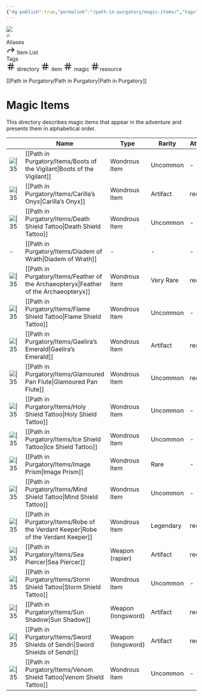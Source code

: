 ```yaml
---
{"dg-publish":true,"permalink":"/path-in-purgatory/magic-items/","tags":["directory","item","magic","resource"]}
---
```


<div class="wiki-header">
	<div class="banner-wrapper">
		<div class="banner">
			<img class="banner-image full-width" src="http://corproject.com/wp-content/uploads/2017/10/Purgatory-770x439_c.jpg" style="object-position: 50% 50%">
		</div>
		<div class="banner-icon">
			<div class="icon-box">🔥</div>
		</div>
	</div>
	<div class="frontmatter-container">
		<div class="frontmatter-section mod-aliases">
			<span class="frontmatter-section-label">Aliases</span>
			<div class="frontmatter-section-data frontmatter-section-aliases">
				<span class="frontmatter-alias">
					<span class="frontmatter-alias-icon"> <svg xmlns="http://www.w3.org/2000svg" width="24" height="24" viewBox="0 0 24 24" fill="none" stroke="currentColor" stroke-width="2" stroke-linecap="round" stroke-linejoin="round" class="svg-icon lucide-forward"><polyline points="15 17 20 12 15 7"></polyline><path d="M4 18v-2a4 4 0 0 1 4-4h12"></path></svg></span>
					Item List</span>
			</div>
		</div>
		<div class="frontmatter-section mod-tags">
			<span class="frontmatter-section-label">Tags</span>
			<div class="frontmatter-section-data frontmatter-section-tags">
			<a class="tag"onclick="toggleTagSearch(this)">
					<span class="frontmatter-tag-icon"><svg xmlns="http://www.w3.org/2000/svg" width="24" height="24" viewBox="0 0 24 24" fill="none" stroke="currentColor" stroke-width="2" stroke-linecap="round" stroke-linejoin="round" class="svg-icon lucide-hash"><line x1="4" y1="9" x2="20" y2="9"></line><line x1="4" y1="15" x2="20" y2="15"></line><line x1="10" y1="3" x2="8" y2="21"></line><line x1="16" y1="3" x2="14" y2="21"></line></svg></span>
					directory</a>
				<a class="tag"onclick="toggleTagSearch(this)">
					<span class="frontmatter-tag-icon"><svg xmlns="http://www.w3.org/2000/svg" width="24" height="24" viewBox="0 0 24 24" fill="none" stroke="currentColor" stroke-width="2" stroke-linecap="round" stroke-linejoin="round" class="svg-icon lucide-hash"><line x1="4" y1="9" x2="20" y2="9"></line><line x1="4" y1="15" x2="20" y2="15"></line><line x1="10" y1="3" x2="8" y2="21"></line><line x1="16" y1="3" x2="14" y2="21"></line></svg></span>
					item</a>
				<a class="tag" onclick="toggleTagSearch(this)">
					<span class="frontmatter-tag-icon"><svg xmlns="http://www.w3.org/2000/svg" width="24" height="24" viewBox="0 0 24 24" fill="none" stroke="currentColor" stroke-width="2" stroke-linecap="round" stroke-linejoin="round" class="svg-icon lucide-hash"><line x1="4" y1="9" x2="20" y2="9"></line><line x1="4" y1="15" x2="20" y2="15"></line><line x1="10" y1="3" x2="8" y2="21"></line><line x1="16" y1="3" x2="14" y2="21"></line></svg></span>
					magic</a>
				<a class="tag" onclick="toggleTagSearch(this)">
					<span class="frontmatter-tag-icon"><svg xmlns="http://www.w3.org/2000/svg" width="24" height="24" viewBox="0 0 24 24" fill="none" stroke="currentColor" stroke-width="2" stroke-linecap="round" stroke-linejoin="round" class="svg-icon lucide-hash"><line x1="4" y1="9" x2="20" y2="9"></line><line x1="4" y1="15" x2="20" y2="15"></line><line x1="10" y1="3" x2="8" y2="21"></line><line x1="16" y1="3" x2="14" y2="21"></line></svg></span>resource</a>
			</div>
		</div>
	</div>
</div>

[[Path in Purgatory/Path in Purgatory\|Path in Purgatory]]
# Magic Items

This directory describes magic items that appear in the adventure and presents them in alphabetical order.

|                                                                                                                | Name                                                                                      | Type               | Rarity    | Attunement |
| -------------------------------------------------------------------------------------------------------------- | ----------------------------------------------------------------------------------------- | ------------------ | --------- | ---------- |
| ![\|35](https://www.dndbeyond.com/content/1-0-2280-0/skins/waterdeep/images/icons/item_types/wondrousitem.jpg) | [[Path in Purgatory/Items/Boots of the Vigilant\|Boots of the Vigilant]]               | Wondrous Item      | Uncommon  | \-         |
| ![\|35](https://www.dndbeyond.com/content/1-0-2280-0/skins/waterdeep/images/icons/item_types/wondrousitem.jpg) | [[Path in Purgatory/Items/Carilla’s Onyx\|Carilla’s Onyx]]                             | Wondrous Item      | Artifact  | required   |
| ![\|35](https://www.dndbeyond.com/content/1-0-2280-0/skins/waterdeep/images/icons/item_types/wondrousitem.jpg) | [[Path in Purgatory/Items/Death Shield Tattoo\|Death Shield Tattoo]]                   | Wondrous Item      | Uncommon  | \-         |
| \-                                                                                                             | [[Path in Purgatory/Items/Diadem of Wrath\|Diadem of Wrath]]                           | \-                 | \-        | \-         |
| ![\|35](https://www.dndbeyond.com/content/1-0-2280-0/skins/waterdeep/images/icons/item_types/wondrousitem.jpg) | [[Path in Purgatory/Items/Feather of the Archaeopteryx\|Feather of the Archaeopteryx]] | Wondrous Item      | Very Rare | required   |
| ![\|35](https://www.dndbeyond.com/content/1-0-2280-0/skins/waterdeep/images/icons/item_types/wondrousitem.jpg) | [[Path in Purgatory/Items/Flame Shield Tattoo\|Flame Shield Tattoo]]                   | Wondrous Item      | Uncommon  | \-         |
| ![\|35](https://www.dndbeyond.com/content/1-0-2280-0/skins/waterdeep/images/icons/item_types/wondrousitem.jpg) | [[Path in Purgatory/Items/Gaelira’s Emerald\|Gaelira’s Emerald]]                       | Wondrous Item      | Artifact  | required   |
| ![\|35](https://www.dndbeyond.com/content/1-0-2280-0/skins/waterdeep/images/icons/item_types/wondrousitem.jpg) | [[Path in Purgatory/Items/Glamoured Pan Flute\|Glamoured Pan Flute]]                   | Wondrous Item      | Uncommon  | required   |
| ![\|35](https://www.dndbeyond.com/content/1-0-2280-0/skins/waterdeep/images/icons/item_types/wondrousitem.jpg) | [[Path in Purgatory/Items/Holy Shield Tattoo\|Holy Shield Tattoo]]                     | Wondrous Item      | Uncommon  | \-         |
| ![\|35](https://www.dndbeyond.com/content/1-0-2280-0/skins/waterdeep/images/icons/item_types/wondrousitem.jpg) | [[Path in Purgatory/Items/Ice Shield Tattoo\|Ice Shield Tattoo]]                       | Wondrous Item      | Uncommon  | \-         |
| ![\|35](https://www.dndbeyond.com/content/1-0-2280-0/skins/waterdeep/images/icons/item_types/wondrousitem.jpg) | [[Path in Purgatory/Items/Image Prism\|Image Prism]]                                   | Wondrous Item      | Rare      | \-         |
| ![\|35](https://www.dndbeyond.com/content/1-0-2280-0/skins/waterdeep/images/icons/item_types/wondrousitem.jpg) | [[Path in Purgatory/Items/Mind Shield Tattoo\|Mind Shield Tattoo]]                     | Wondrous Item      | Uncommon  | \-         |
| ![\|35](https://www.dndbeyond.com/content/1-0-2280-0/skins/waterdeep/images/icons/item_types/wondrousitem.jpg) | [[Path in Purgatory/Items/Robe of the Verdant Keeper\|Robe of the Verdant Keeper]]     | Wondrous Item      | Legendary | required   |
| ![\|35](https://www.dndbeyond.com/content/1-0-2280-0/skins/waterdeep/images/icons/item_types/weapon.jpg)       | [[Path in Purgatory/Items/Sea Piercer\|Sea Piercer]]                                   | Weapon (rapier)    | Artifact  | required   |
| ![\|35](https://www.dndbeyond.com/content/1-0-2280-0/skins/waterdeep/images/icons/item_types/wondrousitem.jpg) | [[Path in Purgatory/Items/Storm Shield Tattoo\|Storm Shield Tattoo]]                   | Wondrous Item      | Uncommon  | \-         |
| ![\|35](https://www.dndbeyond.com/content/1-0-2280-0/skins/waterdeep/images/icons/item_types/weapon.jpg)       | [[Path in Purgatory/Items/Sun Shadow\|Sun Shadow]]                                     | Weapon (longsword) | Artifact  | required   |
| ![\|35](https://www.dndbeyond.com/content/1-0-2280-0/skins/waterdeep/images/icons/item_types/weapon.jpg)       | [[Path in Purgatory/Items/Sword Shields of Sendri\|Sword Shields of Sendri]]           | Weapon (longsword) | Artifact  | required   |
| ![\|35](https://www.dndbeyond.com/content/1-0-2280-0/skins/waterdeep/images/icons/item_types/wondrousitem.jpg) | [[Path in Purgatory/Items/Venom Shield Tattoo\|Venom Shield Tattoo]]                   | Wondrous Item      | Uncommon  | \-         |
